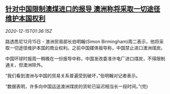 <!--1607999014000-->
[针对中国限制澳煤进口的报导 澳洲称将采取一切途径维护本国权利](https://cn.reuters.com/article/au-china-coal-trade-1215-idCNKBS28P04F)
------

<div><i>2020-12-15T01:36:15Z</i></div><p>路透悉尼12月15日 - 澳洲贸易部长伯明翰(Simon Birmingham)周二表示，他将采取一切途径维护本国的商业权利。之前中国媒体报导称，中国禁止进口澳洲煤炭。</p><p>中国环球时报周一稍晚在一份报导中称，中国发改委准许电厂进口煤炭，不得限制通关，但澳洲除外。</p><p>“我们看到澳洲与中国的贸易关系普遍受到破坏，”伯明翰对记者表示。</p><p>“数据表明，许多向中国运送澳洲煤炭的货轮已延迟相当长一段时间。”(完)</p>
